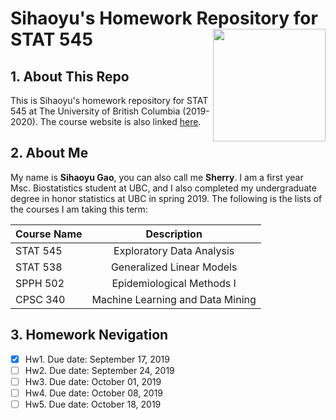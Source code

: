 # Sihaoyu's Homework Repository for STAT 545 <img align="right" width="180" height="180" src="https://stat545.stat.ubc.ca/authors/stat545/avatar_hu895c8a5c2c23007971df9d86cc84cb92_12186_250x250_fill_lanczos_center_2.png">

## 1. About This Repo
This is Sihaoyu's homework repository for STAT 545 at The University of British Columbia (2019-2020). The course website is also linked [here](https://stat545.stat.ubc.ca).

## 2. About Me
My name is **Sihaoyu Gao**, you can also call me **Sherry**. I am a first year Msc. Biostatistics student at UBC, and I also completed my undergraduate degree in honor statistics at UBC in spring 2019. The following is the lists of the courses I am taking this term:

| Course Name     | Description |           
| -------------  | :-------------: |
| STAT 545     | Exploratory Data Analysis | 
| STAT 538     | Generalized Linear Models     |
| SPPH 502 | Epidemiological Methods I    |  
| CPSC 340 | Machine Learning and Data Mining|

## 3. Homework Nevigation

- [x] Hw1. Due date: September 17, 2019
- [ ] Hw2. Due date: September 24, 2019
- [ ] Hw3. Due date: October 01, 2019
- [ ] Hw4. Due date: October 08, 2019
- [ ] Hw5. Due date: October 18, 2019

